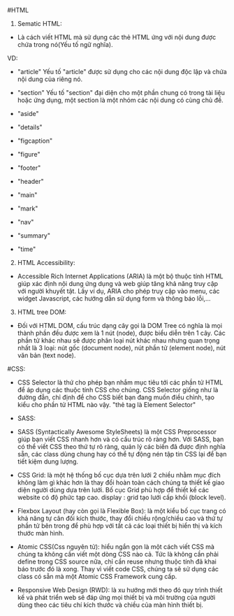 #HTML

1. Sematic HTML:

- Là cách viết HTML mà sử dụng các thẻ HTML ứng với nội dung được chứa trong nó(Yếu tố ngữ nghĩa).

VD:

- "article" Yếu tố "article" được sử dụng cho các nội dung độc lập và chứa nội dung của riêng nó.

- "section" Yếu tố "section" đại diện cho một phần chung có trong tài liệu hoặc ứng dụng,
  một section là một nhóm các nội dung có cùng chủ đề.

- "aside"
- "details"
- "figcaption"
- "figure"
- "footer"
- "header"
- "main"
- "mark"
- "nav"
- "summary"
- "time"

2. HTML Accessibility:

- Accessible Rich Internet Applications (ARIA) là một bộ thuộc tính HTML giúp xác định nội dung ứng dụng và
  web giúp tăng khả năng truy cập với người khuyết tật. Lấy ví dụ, ARIA cho phép truy cập vào menu, các widget Javascript,
  các hướng dẫn sử dụng form và thông báo lỗi,…

3. HTML tree DOM:

- Đối với HTML DOM, cấu trúc dạng cây gọi là DOM Tree có nghĩa là mọi thành phần đều được xem là 1 nút (node), được biểu diễn trên 1 cây.
  Các phần tử khác nhau sẽ được phân loại nút khác nhau nhưng quan trọng nhất là 3 loại: nút gốc (document node), nút phần tử (element node), nút văn bản (text node).

#CSS:

- CSS Selector là thứ cho phép bạn nhắm mục tiêu tới các phần tử HTML để áp dụng các thuộc tính CSS cho chúng.
  CSS Selector giống như là đường đẫn, chỉ định để cho CSS biết bạn đang muốn điều chỉnh, tạo kiểu cho phần tử HTML nào vậy.
  "thẻ tag là Element Selector"

- SASS:
- SASS (Syntactically Awesome StyleSheets) là một CSS Preprocessor giúp bạn viết CSS nhanh hơn và có cấu trúc rõ ràng hơn. Với SASS, bạn có
  thể viết CSS theo thứ tự rõ ràng, quản lý các biến đã được định nghĩa sẵn, các class dùng chung hay có thể tự động nén tập tin CSS lại để bạn tiết kiệm dung lượng.

- CSS Grid:
  là một hệ thống bố cục dựa trên lưới 2 chiều nhằm mục đích không làm gì khác hơn là thay đổi hoàn toàn cách chúng ta thiết kế giao diện người dùng dựa trên lưới. Bố cục Grid phù hợp để thiết kế các website có độ phức tạp cao. display : grid tạo lưới cấp khối (block level).

- Flexbox Layout (hay còn gọi là Flexible Box):
  là một kiểu bố cục trang có khả năng tự cân đối kích thước, thay đổi chiều rộng/chiều cao và thứ tự phần tử bên trong để phù hợp với tất cả các loại thiết bị hiển thị và kích thước màn hình.

- Atomic CSS(Css nguyên tử):
  hiểu ngắn gọn là một cách viết CSS mà chúng ta không cần viết một dòng CSS nào cả. Tức là không cần phải
  define trong CSS source nữa, chỉ cần reuse nhưng thuộc tính đã khai báo trước đó là xong. Thay vì viết code CSS, chúng ta sẽ sử dụng các class có sẵn mà một Atomic CSS Framework cung cấp.
- Responsive Web Design (RWD):
  là xu hướng mới theo đó quy trình thiết kế và phát triển web sẽ đáp ứng mọi thiết bị và môi trường của người
  dùng theo các tiêu chí kích thước và chiều của màn hình thiết bị.
